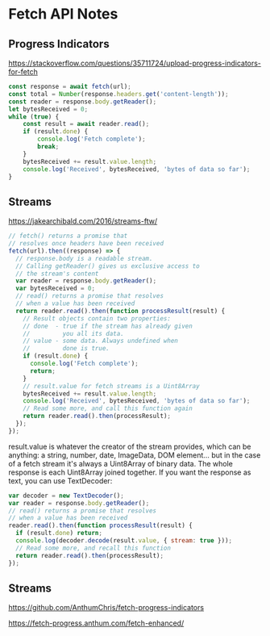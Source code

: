 # Fetch API Notes

## Progress Indicators

https://stackoverflow.com/questions/35711724/upload-progress-indicators-for-fetch

```js
const response = await fetch(url);
const total = Number(response.headers.get('content-length'));
const reader = response.body.getReader();
let bytesReceived = 0;
while (true) {
    const result = await reader.read();
    if (result.done) {
        console.log('Fetch complete');
        break;
    }
    bytesReceived += result.value.length;
    console.log('Received', bytesReceived, 'bytes of data so far');
}
```


## Streams

https://jakearchibald.com/2016/streams-ftw/

```js
// fetch() returns a promise that
// resolves once headers have been received
fetch(url).then((response) => {
  // response.body is a readable stream.
  // Calling getReader() gives us exclusive access to
  // the stream's content
  var reader = response.body.getReader();
  var bytesReceived = 0;
  // read() returns a promise that resolves
  // when a value has been received
  return reader.read().then(function processResult(result) {
    // Result objects contain two properties:
    // done  - true if the stream has already given
    //         you all its data.
    // value - some data. Always undefined when
    //         done is true.
    if (result.done) {
      console.log('Fetch complete');
      return;
    }
    // result.value for fetch streams is a Uint8Array
    bytesReceived += result.value.length;
    console.log('Received', bytesReceived, 'bytes of data so far');
    // Read some more, and call this function again
    return reader.read().then(processResult);
  });
});
```

result.value is whatever the creator of the stream provides, which can be anything: a string, number, date, ImageData, DOM element… but in the case of a fetch stream it's always a Uint8Array of binary data. The whole response is each Uint8Array joined together. If you want the response as text, you can use TextDecoder:

```js
var decoder = new TextDecoder();
var reader = response.body.getReader();
// read() returns a promise that resolves
// when a value has been received
reader.read().then(function processResult(result) {
  if (result.done) return;
  console.log(decoder.decode(result.value, { stream: true }));
  // Read some more, and recall this function
  return reader.read().then(processResult);
});
```

## Streams

https://github.com/AnthumChris/fetch-progress-indicators

https://fetch-progress.anthum.com/fetch-enhanced/

